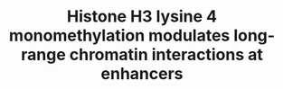---
layout: page
title: " Histone H3 lysine 4 monomethylation modulates long-range chromatin interactions at enhancers"
breadcrumb: true
categories:
    - publication
## publication related information
pub:
    authors: " Jian Yan, Shi-An A. Chen, Andrea Local, Tristin Liu, Yunjiang Qiu, Kristel M. Dorighi, Sebastian Preissl, Chloe M. Rivera, Chaochen Wang, Zhen Ye, Kai Ge, Ming Hu, Joanna Wysocka,  Bing Ren"
    journal: " Cell Research"
    date: 2018-02
    doi:  10.1038/cr.2018.1
    volume:  28
    pages:  204--220
    number:  2
    abstract: " Long-range chromatin interactions between enhancers and promoters are essential for transcription of many developmentally controlled genes in mammals and other metazoans. Currently, the exact mechanisms that connect distal enhancers to their specific target promoters remain to be fully elucidated. Here, we show that the enhancer-specific histone H3 lysine 4 monomethylation (H3K4me1) and the histone methyltransferases MLL3 and MLL4 (MLL3/4) play an active role in this process. We demonstrate that in differentiating mouse embryonic stem cells, MLL3/4-dependent deposition of H3K4me1 at enhancers correlates with increased levels of chromatin interactions, whereas loss of this histone modification leads to reduced levels of chromatin interactions and defects in gene activation during differentiation. H3K4me1 facilitates recruitment of the Cohesin complex, a known regulator of chromatin organization, to chromatin in vitro and in vivo, providing a potential mechanism for MLL3/4 to promote chromatin interactions between enhancers and promoters. Taken together, our results support a role for MLL3/4-dependent H3K4me1 in orchestrating long-range chromatin interactions at enhancers in mammalian cells.,"
---